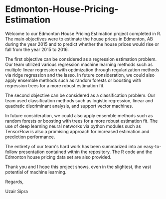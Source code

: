 # Edmonton-House-Pricing-Estimation

Welcome to our Edmonton House Pricing Estimation project completed in R. The main objectives were to estimate the house prices in Edmonton, AB during the year 2015 and to predict whether the house prices would rise or fall from the year 2015 to 2016.

The first objective can be considered as a regression estimation problem. Our team utilized various regression machine learning methods such as multiple linear regression with optimization through regularization methods via ridge regression and the lasso. In future consideration, we could also apply ensemble methods such as random forests or boosting with regression trees for a more robust estimation fit.

The second objective can be considered as a classification problem. Our team used classification methods such as logistic regression, linear and quadratic discriminant analysis, and support vector machines.

In future consideration, we could also apply ensemble methods such as random forests or boosting with trees for a more robust estimation fit. The use of deep learning neural networks via python modules such as TensorFlow is also a promising approach for increased estimation and prediction performance.

The entirety of our team's hard work has been summarized into an easy-to-follow presentation contained within the repository. The R code and the Edmonton house pricing data set are also provided.

Thank you and I hope this project shows, even in the slightest, the vast potential of machine learning.

Regards,

Uzair Sipra
